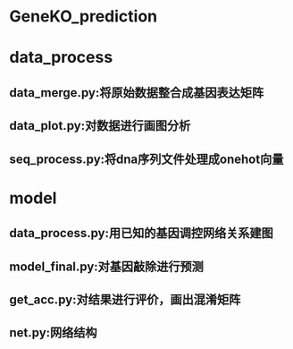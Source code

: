 # GeneKO_prediction

data_process
==
data_merge.py:将原始数据整合成基因表达矩阵
-
data_plot.py:对数据进行画图分析
-
seq_process.py:将dna序列文件处理成onehot向量
-


model
=
data_process.py:用已知的基因调控网络关系建图
-
model_final.py:对基因敲除进行预测
-
get_acc.py:对结果进行评价，画出混淆矩阵
-
net.py:网络结构
-
